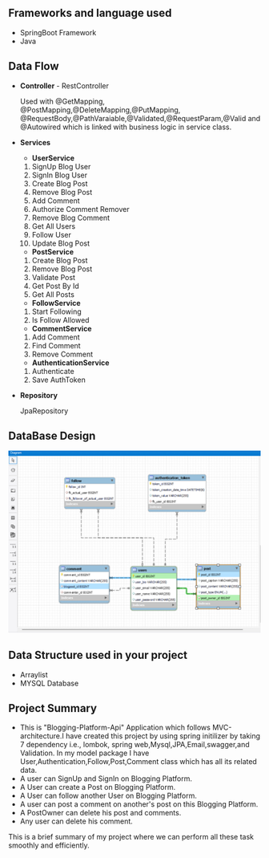 ## **Frameworks and language used**
* SpringBoot Framework
* Java
## **Data Flow**
* **Controller** - RestController
  
  Used with @GetMapping, @PostMapping,@DeleteMapping,@PutMapping, @RequestBody,@PathVaraiable,@Validated,@RequestParam,@Valid and @Autowired which is linked with business logic in service class.

* **Services**

  * **UserService**

   1. SignUp Blog User
   2. SignIn Blog User
   3. Create Blog Post
   4. Remove Blog Post
   5. Add Comment
   6. Authorize Comment Remover
   7. Remove Blog Comment
   8. Get All Users
   9. Follow User
   10. Update Blog Post

  * **PostService**

   1. Create Blog Post
   2. Remove Blog Post
   3. Validate Post
   4. Get Post By Id
   5. Get All Posts


   * **FollowService**

   1. Start Following
   2. Is Follow Allowed

   * **CommentService**

   1. Add Comment
   2. Find Comment
   3. Remove Comment

   * **AuthenticationService**

   1. Authenticate
   2. Save AuthToken

* **Repository**

  JpaRepository

## **DataBase Design**

![DataBase Design](EER-BloggingApi.png)

## **Data Structure used in your project**
* Arraylist
* MYSQL Database
## **Project Summary**

* This is "Blogging-Platform-Api" Application which follows MVC-architecture.I have created this project by using spring initilizer by taking 7 dependency i.e., lombok, spring web,Mysql,JPA,Email,swagger,and Validation. In my model package I have User,Authentication,Follow,Post,Comment class which has all its related data.
* A user can SignUp and SignIn on Blogging Platform.
* A User can create a Post on Blogging Platform.
* A User can follow another User on Blogging Platform.
* A user can post a comment on another's post on this Blogging Platform.
* A PostOwner can delete his post and comments.
* Any user can delete his comment.

This is a brief summary of my project where we can perform all these task smoothly and efficiently.


